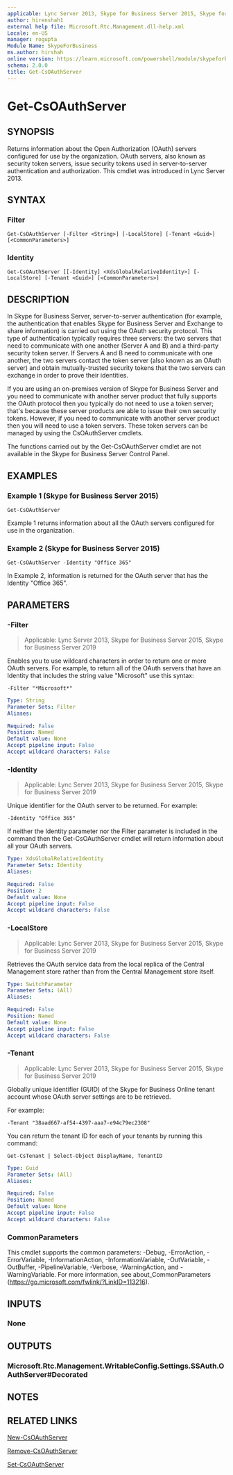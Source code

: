 ```yaml
---
applicable: Lync Server 2013, Skype for Business Server 2015, Skype for Business Server 2019
author: hirenshah1
external help file: Microsoft.Rtc.Management.dll-help.xml
Locale: en-US
manager: rogupta
Module Name: SkypeForBusiness
ms.author: hirshah
online version: https://learn.microsoft.com/powershell/module/skypeforbusiness/get-csoauthserver
schema: 2.0.0
title: Get-CsOAuthServer
---
```


# Get-CsOAuthServer

## SYNOPSIS
Returns information about the Open Authorization (OAuth) servers configured for use by the organization.
OAuth servers, also known as security token servers, issue security tokens used in server-to-server authentication and authorization.
This cmdlet was introduced in Lync Server 2013.


## SYNTAX

### Filter
```
Get-CsOAuthServer [-Filter <String>] [-LocalStore] [-Tenant <Guid>] [<CommonParameters>]
```

### Identity
```
Get-CsOAuthServer [[-Identity] <XdsGlobalRelativeIdentity>] [-LocalStore] [-Tenant <Guid>] [<CommonParameters>]
```

## DESCRIPTION
In Skype for Business Server, server-to-server authentication (for example, the authentication that enables Skype for Business Server and Exchange to share information) is carried out using the OAuth security protocol.
This type of authentication typically requires three servers: the two servers that need to communicate with one another (Server A and B) and a third-party security token server.
If Servers A and B need to communicate with one another, the two servers contact the token server (also known as an OAuth server) and obtain mutually-trusted security tokens that the two servers can exchange in order to prove their identities.

If you are using an on-premises version of Skype for Business Server and you need to communicate with another server product that fully supports the OAuth protocol then you typically do not need to use a token server; that's because these server products are able to issue their own security tokens.
However, if you need to communicate with another server product then you will need to use a token servers.
These token servers can be managed by using the CsOAuthServer cmdlets.

The functions carried out by the Get-CsOAuthServer cmdlet are not available in the Skype for Business Server Control Panel.


## EXAMPLES

### Example 1 (Skype for Business Server 2015)
```
Get-CsOAuthServer
```

Example 1 returns information about all the OAuth servers configured for use in the organization.

### Example 2 (Skype for Business Server 2015)
```
Get-CsOAuthServer -Identity "Office 365"
```

In Example 2, information is returned for the OAuth server that has the Identity "Office 365".


## PARAMETERS

### -Filter

> Applicable: Lync Server 2013, Skype for Business Server 2015, Skype for Business Server 2019

Enables you to use wildcard characters in order to return one or more OAuth servers.
For example, to return all of the OAuth servers that have an Identity that includes the string value "Microsoft" use this syntax:

`-Filter "*Microsoft*"`

```yaml
Type: String
Parameter Sets: Filter
Aliases:

Required: False
Position: Named
Default value: None
Accept pipeline input: False
Accept wildcard characters: False
```

### -Identity

> Applicable: Lync Server 2013, Skype for Business Server 2015, Skype for Business Server 2019

Unique identifier for the OAuth server to be returned.
For example:

`-Identity "Office 365"`

If neither the Identity parameter nor the Filter parameter is included in the command then the Get-CsOAuthServer cmdlet will return information about all your OAuth servers.

```yaml
Type: XdsGlobalRelativeIdentity
Parameter Sets: Identity
Aliases:

Required: False
Position: 2
Default value: None
Accept pipeline input: False
Accept wildcard characters: False
```

### -LocalStore

> Applicable: Lync Server 2013, Skype for Business Server 2015, Skype for Business Server 2019

Retrieves the OAuth service data from the local replica of the Central Management store rather than from the Central Management store itself.

```yaml
Type: SwitchParameter
Parameter Sets: (All)
Aliases:

Required: False
Position: Named
Default value: None
Accept pipeline input: False
Accept wildcard characters: False
```

### -Tenant

> Applicable: Lync Server 2013, Skype for Business Server 2015, Skype for Business Server 2019

Globally unique identifier (GUID) of the Skype for Business Online tenant account whose OAuth server settings are to be retrieved.

For example:

`-Tenant "38aad667-af54-4397-aaa7-e94c79ec2308"`

You can return the tenant ID for each of your tenants by running this command:

`Get-CsTenant | Select-Object DisplayName, TenantID`

```yaml
Type: Guid
Parameter Sets: (All)
Aliases:

Required: False
Position: Named
Default value: None
Accept pipeline input: False
Accept wildcard characters: False
```

### CommonParameters
This cmdlet supports the common parameters: -Debug, -ErrorAction, -ErrorVariable, -InformationAction, -InformationVariable, -OutVariable, -OutBuffer, -PipelineVariable, -Verbose, -WarningAction, and -WarningVariable. For more information, see about_CommonParameters (https://go.microsoft.com/fwlink/?LinkID=113216).


## INPUTS

### None


## OUTPUTS

### Microsoft.Rtc.Management.WritableConfig.Settings.SSAuth.OAuthServer#Decorated


## NOTES


## RELATED LINKS

[New-CsOAuthServer](New-CsOAuthServer.md)

[Remove-CsOAuthServer](Remove-CsOAuthServer.md)

[Set-CsOAuthServer](Set-CsOAuthServer.md)
